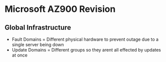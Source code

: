 # Microsoft AZ900 Revision

## Global Infrastructure

* Fault Domains = Different physical hardware to prevent outage due to a single server being down
* Update Domains = Different groups so they arent all effected by updates at once

